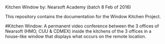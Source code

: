 Kitchen Window
by: Nearsoft Academy (batch 8 Feb of 2016)

This repository contains the documentation for the Window Kitchen Project.

#Kitchen Window:
A permanent video conference between the 3 offices of Nearsoft (HMO, CUU & CDMEX) inside the kitchens of the 3 offices  in a house-like window that displays what occurs on the remote location.


